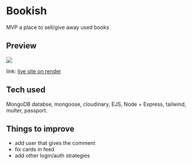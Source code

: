 # Bookish

MVP a place to sell/give away used books

## Preview

![](https://ik.imagekit.io/a8p7pl7hs/git-previews/books1_s3M1_zvWw9.gif?ik-sdk-version=javascript-1.4.3&updatedAt=1671648874022)

link: [live site on render](https://bookish-fe8v.onrender.com)

## Tech used

MongoDB databse, mongoose, cloudinary, EJS, Node + Express, tailwind, multer, passport.

## Things to improve

- add user that gives the comment
- fix cards in feed
- add other login/auth strategies